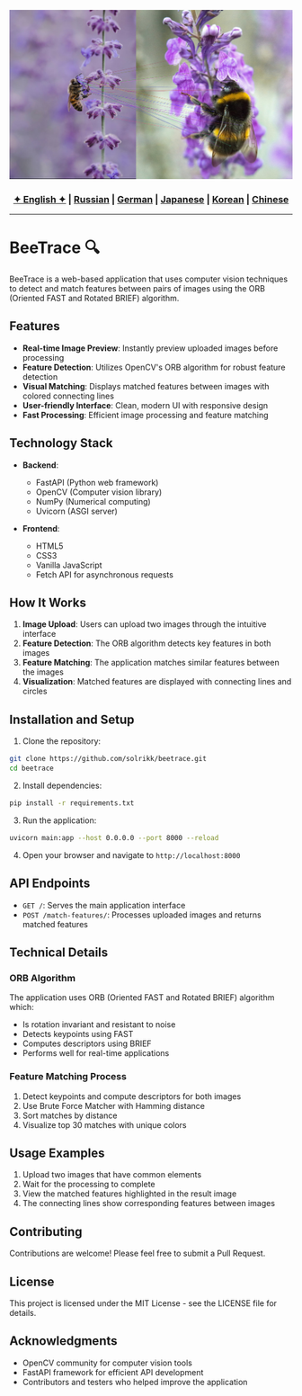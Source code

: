![Logo](https://github.com/Solrikk/BeeTrace/blob/main/assets/photo/photo_2025-01-11_18-26-53.jpg)
 
<div align="center">
  <h3>
    <a href="https://github.com/Solrikk/BeeTrace/blob/main/README.md">✦ English ✦</a> |
    <a href="https://github.com/Solrikk/BeeTrace/blob/main/docs/readme/README_RU.md">Russian</a> |
    <a href="https://github.com/Solrikk/BeeTrace/blob/main/docs/readme/README_GE.md">German</a> |
    <a href="https://github.com/Solrikk/BeeTrace/blob/main/docs/readme//README_JP.md">Japanese</a> |
    <a href="https://github.com/Solrikk/BeeTrace/blob/main/docs/readme/README_KR.md">Korean</a> |
    <a href="https://github.com/Solrikk/BeeTrace/blob/main/docs/readme/README_CN.md">Chinese</a>
  </h3>
</div>

-----------------

# BeeTrace 🔍

BeeTrace is a web-based application that uses computer vision techniques to detect and match features between pairs of images using the ORB (Oriented FAST and Rotated BRIEF) algorithm.

## Features

- **Real-time Image Preview**: Instantly preview uploaded images before processing
- **Feature Detection**: Utilizes OpenCV's ORB algorithm for robust feature detection
- **Visual Matching**: Displays matched features between images with colored connecting lines
- **User-friendly Interface**: Clean, modern UI with responsive design
- **Fast Processing**: Efficient image processing and feature matching

## Technology Stack

- **Backend**:
  - FastAPI (Python web framework)
  - OpenCV (Computer vision library)
  - NumPy (Numerical computing)
  - Uvicorn (ASGI server)

- **Frontend**:
  - HTML5
  - CSS3
  - Vanilla JavaScript
  - Fetch API for asynchronous requests

## How It Works

1. **Image Upload**: Users can upload two images through the intuitive interface
2. **Feature Detection**: The ORB algorithm detects key features in both images
3. **Feature Matching**: The application matches similar features between the images
4. **Visualization**: Matched features are displayed with connecting lines and circles

## Installation and Setup

1. Clone the repository:
```bash
git clone https://github.com/solrikk/beetrace.git
cd beetrace
```

2. Install dependencies:
```bash
pip install -r requirements.txt
```

3. Run the application:
```bash
uvicorn main:app --host 0.0.0.0 --port 8000 --reload
```

4. Open your browser and navigate to `http://localhost:8000`

## API Endpoints

- `GET /`: Serves the main application interface
- `POST /match-features/`: Processes uploaded images and returns matched features

## Technical Details

### ORB Algorithm
The application uses ORB (Oriented FAST and Rotated BRIEF) algorithm which:
- Is rotation invariant and resistant to noise
- Detects keypoints using FAST
- Computes descriptors using BRIEF
- Performs well for real-time applications

### Feature Matching Process
1. Detect keypoints and compute descriptors for both images
2. Use Brute Force Matcher with Hamming distance
3. Sort matches by distance
4. Visualize top 30 matches with unique colors

## Usage Examples

1. Upload two images that have common elements
2. Wait for the processing to complete
3. View the matched features highlighted in the result image
4. The connecting lines show corresponding features between images

## Contributing

Contributions are welcome! Please feel free to submit a Pull Request.

## License

This project is licensed under the MIT License - see the LICENSE file for details.

## Acknowledgments

- OpenCV community for computer vision tools
- FastAPI framework for efficient API development
- Contributors and testers who helped improve the application
